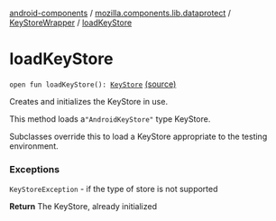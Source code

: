 [android-components](../../index.md) / [mozilla.components.lib.dataprotect](../index.md) / [KeyStoreWrapper](index.md) / [loadKeyStore](./load-key-store.md)

# loadKeyStore

`open fun loadKeyStore(): `[`KeyStore`](https://developer.android.com/reference/java/security/KeyStore.html) [(source)](https://github.com/mozilla-mobile/android-components/blob/master/components/lib/dataprotect/src/main/java/mozilla/components/lib/dataprotect/Keystore.kt#L119)

Creates and initializes the KeyStore in use.

This method loads a`"AndroidKeyStore"` type KeyStore.

Subclasses override this to load a KeyStore appropriate to the testing environment.

### Exceptions

`KeyStoreException` - if the type of store is not supported

**Return**
The KeyStore, already initialized

